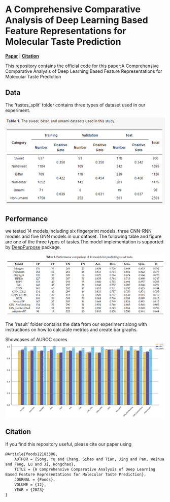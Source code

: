 # A Comprehensive Comparative Analysis of Deep Learning Based Feature Representations for Molecular Taste Prediction

[**Papar**](https://www.mdpi.com/2304-8158/12/18/3386/htm) | [**Citation**](#citation)

This repository contains the official code for this paper:A Comprehensive Comparative Analysis of Deep Learning Based Feature Representations for Molecular Taste Prediction

## Data
The 'tastes_split' folder contains three types of dataset used in our experiment.

<img src='figures/data.png'>

## Performance
we tested 14 models,including six fingerprint models, three CNN-RNN models and five GNN models in our dataset. The following table and figure are one of the three types of tastes.The model implementation is supported by [DeepPurpose](https://github.com/kexinhuang12345/DeepPurpose) package.

<img src='figures/performance_sweet.png'>

The 'result' folder contains the data from our experiment along with instructions on how to calculate metrics and create bar graphs.

Showcases of AUROC scores
<img src='figures/performance_auc.png'>


## Citation
If you find this repository useful, please cite our paper using
````
@Article{foods12183386,
    AUTHOR = {Song, Yu and Chang, Sihao and Tian, Jing and Pan, Weihua and Feng, Lu and Ji, Hongchao},
    TITLE = {A Comprehensive Comparative Analysis of Deep Learning Based Feature Representations for Molecular Taste Prediction},
    JOURNAL = {Foods},
    VOLUME = {12},
    YEAR = {2023}
}
````